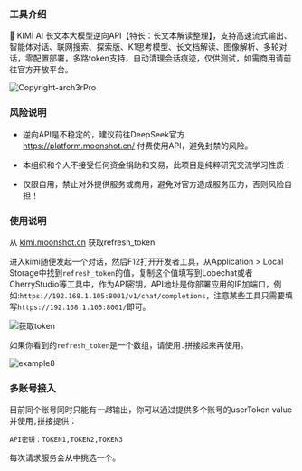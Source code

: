 ### 工具介绍

🚀 KIMI AI 长文本大模型逆向API【特长：长文本解读整理】，支持高速流式输出、智能体对话、联网搜索、探索版、K1思考模型、长文档解读、图像解析、多轮对话，零配置部署，多路token支持，自动清理会话痕迹，仅供测试，如需商用请前往官方开放平台。

![Copyright-arch3rPro](https://img.shields.io/badge/Copyright-arch3rPro-ff9800?style=flat&logo=github&logoColor=white)
### 风险说明

- 逆向API是不稳定的，建议前往DeepSeek官方 https://platform.moonshot.cn/ 付费使用API，避免封禁的风险。

- 本组织和个人不接受任何资金捐助和交易，此项目是纯粹研究交流学习性质！

- 仅限自用，禁止对外提供服务或商用，避免对官方造成服务压力，否则风险自担！


### 使用说明

从 [kimi.moonshot.cn](https://kimi.moonshot.cn/) 获取refresh_token

进入kimi随便发起一个对话，然后F12打开开发者工具，从Application > Local Storage中找到`refresh_token`的值，复制这个值填写到Lobechat或者CherryStudio等工具中，作为API密钥，API地址是你部署应用的IP加端口，例如:`https://192.168.1.105:8001/v1/chat/completions`，注意某些工具只需要填写`https://192.168.1.105:8001/`即可。

![获取token](https://cdn.jsdelivr.net/gh/LLM-Red-Team/kimi-free-api@master/doc/example-0.png)

如果你看到的`refresh_token`是一个数组，请使用`.`拼接起来再使用。

![example8](https://cdn.jsdelivr.net/gh/LLM-Red-Team/kimi-free-api@master/doc/example-8.jpg)

### 多账号接入

目前同个账号同时只能有*一路*输出，你可以通过提供多个账号的userToken value并使用`,`拼接提供：

```
API密钥：TOKEN1,TOKEN2,TOKEN3
```

每次请求服务会从中挑选一个。
